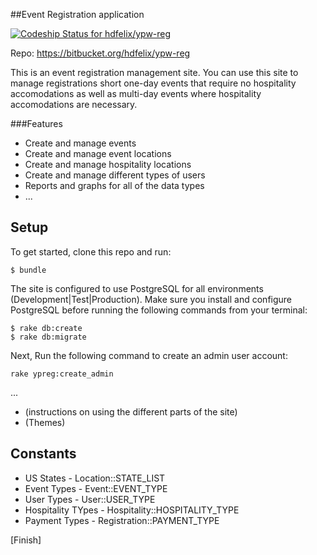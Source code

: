 ##Event Registration application

[ ![Codeship Status for hdfelix/ypw-reg](https://www.codeship.io/projects/a401b450-f996-0131-e120-6a9599d1e39b/status)](https://www.codeship.io/projects/28912)

Repo: https://bitbucket.org/hdfelix/ypw-reg

This is an event registration management site. You can use this site to manage registrations short one-day events that require
no hospitality accomodations as well as multi-day events where hospitality accomodations are necessary.  
   
###Features
* Create and manage events
* Create and manage event locations
* Create and manage hospitality locations
* Create and manage different types of users
* Reports and graphs for all of the data types
* ...

## Setup
To get started, clone this repo and run:
```
$ bundle
```
The site is configured to use PostgreSQL for all environments (Development|Test|Production). Make sure you install and configure PostgreSQL before running the following commands from your terminal:
```
$ rake db:create
$ rake db:migrate
```

Next, Run the following command to create an admin user account:  
```
rake ypreg:create_admin
```
...
* (instructions on using the different parts of the site)
* (Themes)

## Constants
* US States - Location::STATE_LIST
* Event Types - Event::EVENT_TYPE
* User Types - User::USER_TYPE
* Hospitality TYpes - Hospitality::HOSPITALITY_TYPE
* Payment Types - Registration::PAYMENT_TYPE

[Finish]
